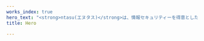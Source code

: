 ```yaml
---
works_index: true
hero_text: "<strong>ntasu(エヌタス)</strong>は、情報セキュリティーを得意とした受託開発企業です"
title: Hero

---
```

<Hero :text="$page.frontmatter.hero_text" />

<WorksList />